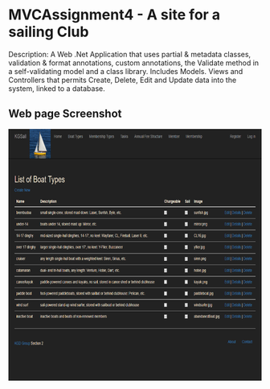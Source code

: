 # MVCAssignment4 - A site for a sailing Club

Description: A Web .Net Application that uses partial & metadata classes, validation & format annotations, custom annotations, 
the Validate method in a self-validating model and a class library. Includes Models. Views and Controllers that permits Create, Delete,
Edit and Update data into the system, linked to a database.

## Web page Screenshot

<img src="https://github.com/DaianaArantes/MVCAssignment4/blob/master/screenshot_list.png" width="700" height="500">




